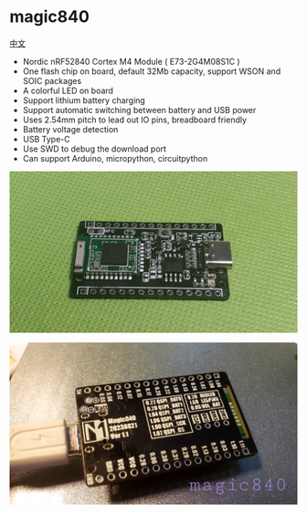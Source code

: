 # magic840

[中文](README_cn.md)

- Nordic nRF52840 Cortex M4 Module ( E73-2G4M08S1C )
- One flash chip on board, default 32Mb capacity, support WSON and SOIC packages
- A colorful LED on board
- Support lithium battery charging
- Support automatic switching between battery and USB power
- Uses 2.54mm pitch to lead out IO pins, breadboard friendly
- Battery voltage detection
- USB Type-C
- Use SWD to debug the download port
- Can support Arduino, micropython, circuitpython

![1](images\1.jpg)

![2](images\2.jpg)
